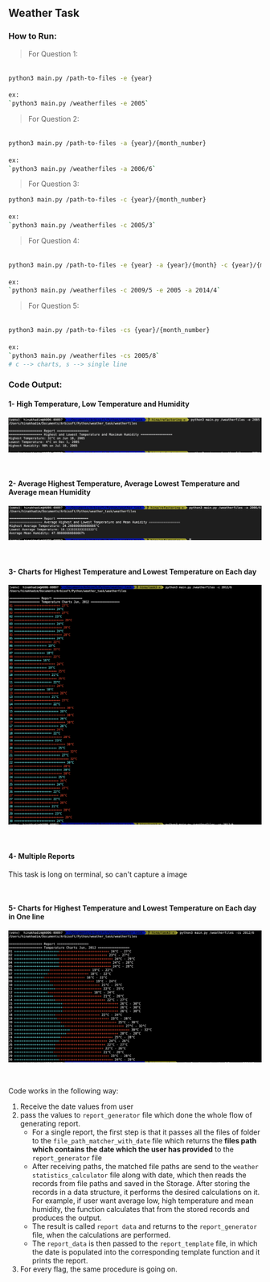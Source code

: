 ## Weather Task


### How to Run:


> For Question 1:
```bash

python3 main.py /path-to-files -e {year}

ex: 
`python3 main.py /weatherfiles -e 2005`

```

> For Question 2:
```bash

python3 main.py /path-to-files -a {year}/{month_number}

ex: 
`python3 main.py /weatherfiles -a 2006/6`

```



> For Question 3:
```bash
python3 main.py /path-to-files -c {year}/{month_number}

ex: 
`python3 main.py /weatherfiles -c 2005/3`

```



> For Question 4:
```bash

python3 main.py /path-to-files -e {year} -a {year}/{month} -c {year}/{month}

ex: 
`python3 main.py /weatherfiles -c 2009/5 -e 2005 -a 2014/4`

```


> For Question 5:
```bash

python3 main.py /path-to-files -cs {year}/{month_number}

ex: 
`python3 main.py /weatherfiles -cs 2005/8`
# c --> charts, s --> single line
```







### Code Output:

#### 1- High Temperature, Low Temperature and Humidity

![Image of Question 1](./images/task1.png)

<br />

#### 2- Average Highest Temperature, Average Lowest Temperature and Average mean Humidity

![Image of Question 2](./images/task2.png)

<br />

#### 3- Charts for Highest Temperature and Lowest Temperature on Each day

![Image of Question 3](./images/task3.png)

<br />

#### 4- Multiple Reports

This task is long on terminal, so can't capture a image

<br />

#### 5- Charts for Highest Temperature and Lowest Temperature on Each day in One line

![Image of Question 5](./images/task4.png)

<br />


Code works in the following way:

1. Receive the date values from user 
2. pass the values to `report_generator` file which done the whole flow of generating report.
    - For a single report, the first step is that it passes all the files of folder to the `file_path_matcher_with_date` file which returns the **files path which contains the date which the user has provided** to the `report_generator` file
    - After receiving paths, the matched file paths are send to the `weather statistics_calculator` file along with date, which then reads the records from file paths and saved in the Storage. After storing the records in a data structure, it performs the desired calculations on it. For example, if user want average low, high temperature and mean humidity, the function calculates that from the stored records and produces the output.
    - The result is called `report data` and returns to the `report_generator` file, when the calculations are performed.
    - The `report_data` is then passed to the `report_template` file, in which the date is populated into the corresponding template function and it prints the report.
3. For every flag, the same procedure is going on.